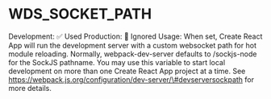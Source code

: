 # WDS_SOCKET_PATH

Development: ✅ Used Production: 🚫 Ignored Usage: When set, Create React App will run the development server with a custom websocket path for hot module reloading. Normally, webpack-dev-server defaults to /sockjs-node for the SockJS pathname. You may use this variable to start local development on more than one Create React App project at a time. See https://webpack.js.org/configuration/dev-server/\#devserversockpath for more details.
